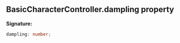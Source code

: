 
## BasicCharacterController.dampling property

**Signature:**

```typescript
dampling: number;
```
